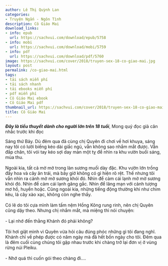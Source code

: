 ```yaml
---
author: Lê Thị Quỳnh Lan
categories:
- Truyện Ngắn - Ngôn Tình
description: Cô Giáo Mai
download_links:
- info: epub
  url: https://sachvui.com/download/epub/5758
- info: mobi
  url: https://sachvui.com/download/mobi/5759
- info: pdf
  url: https://sachvui.com/download/pdf/5760
image: https://sachvui.com/cover/2018/truyen-sex-18-co-giao-mai.jpg
layout: post
permalink: /co-giao-mai.html
tags:
- tải sách miễn phí
- tải sách nhanh
- tải ebooks miễn phí
- pdf miễn phí
- Cô Giáo Mai ebook
- Cô Giáo Mai pdf
thumbnail_url: https://sachvui.com/cover/2018/truyen-sex-18-co-giao-mai.jpg
title: Cô Giáo Mai
---
```


 <div class="item-desc text-justify"> <p><em><strong>Đây là tiểu thuyết dành cho người lớn trên 18 tuổi</strong></em>, Mong quý đọc giả cân nhắc trước khi đọc</p><p>Sáng thứ Bảy. Dù đêm qua đã cùng chị Quyên đi chơi về hơi khuya, sáng nay tôi có lười biếng kéo dài giấc ngủ, vẫn không sao nhắm mắt được. Vẫn đắp chăn, tôi vói tay kéo sợi day màn một tỵ để nhìn ra khu vườn buổi sáng, mùa thu.<br><br>Ngoài kia, tất cả mờ mờ trong làn sương muối dày đặc. Khu vườn lớn trồng đầy hoa và cây ăn trái, mà bây giờ không có gì hiện rõ rệt. Thế nhưng tôi vẫn nhìn ra cảnh mờ mờ sương khói đó. Nhìn để cảm cái lạnh mờ mờ sương khói đó. Nhìn để cảm cái lạnh găng gắc. Nhìn để lãng mạn với cảnh tượng mơ hồ, huyền hoặc. Cũng ngoài kia, những tiếng động thường khi như chim kêu, lá cây xào xạc, không còn nghe thấy.<br><br>Có lẽ do tôi cựa mình làm tấm nệm Hồng Kông rung rinh, nên chị Quyên cũng dậy theo. Nhưng chị nhắm mắt, mà miệng thì nói chuyện:<br><br>- Lại nhớ đến thằng Khánh đó phải không?<br><br>Tôi hơi giật mình vì Quyên vừa hỏi câu đúng phóc những gì tôi đang nghĩ. Khánh chỉ về phép được có năm ngày mà đã hết bốn ngày cho tôi. Đêm qua là đêm cuối cùng chúng tôi gặp nhau trước khi chàng trở lại đơn vị ở vùng rừng núi Pleiku.<br><br>- Nhớ quá thì cuốn gói theo chàng đi....</p> </div>